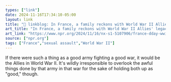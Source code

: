 ```yaml
---
types: ["link"]
date: 2024-11-16T17:34:10-05:00
layout: link
title: "🔗 linkblog: In France, a family reckons with World War II Allies' legacy of rape and murder'"
art_title: "In France, a family reckons with World War II Allies' legacy of rape and murder"
art_link: "https://www.npr.org/2024/11/16/nx-s1-5107906/france-dday-wwii-military-rape-murder"
source: ["npr.org"]
tags: ["France","sexual assault","World War II"]
---
```

If there were such a thing as a good army fighting a good war, it would be the Allies in World War II. It's wildly irresponsible to overlook the awful things done by that army in that war for the sake of holding both up as "good," though.
